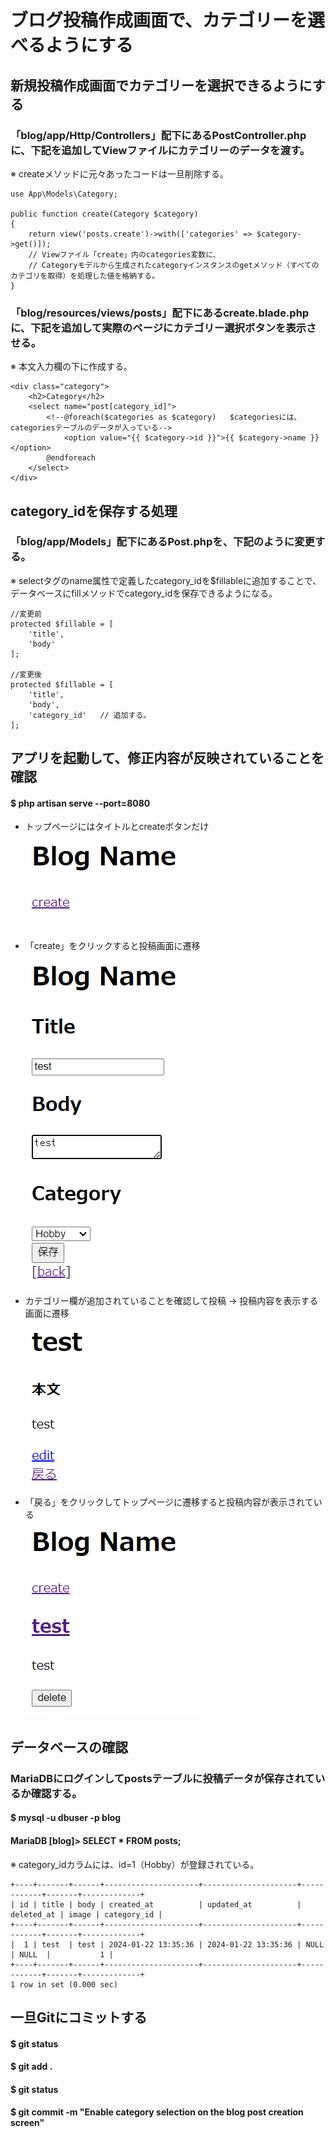 # ブログ投稿作成画面で、カテゴリーを選べるようにする

## 新規投稿作成画面でカテゴリーを選択できるようにする

### 「blog/app/Http/Controllers」配下にあるPostController.phpに、下記を追加してViewファイルにカテゴリーのデータを渡す。
※ createメソッドに元々あったコードは一旦削除する。

    use App\Models\Category;

    public function create(Category $category)
    {
        return view('posts.create')->with(['categories' => $category->get()]);
        // Viewファイル「create」内のcategories変数に、
        // Categoryモデルから生成されたcategoryインスタンスのgetメソッド（すべてのカテゴリを取得）を処理した値を格納する。
    }

### 「blog/resources/views/posts」配下にあるcreate.blade.phpに、下記を追加して実際のページにカテゴリー選択ボタンを表示させる。
※ 本文入力欄の下に作成する。

    <div class="category">
        <h2>Category</h2>
        <select name="post[category_id]">
            <!--@foreach($categories as $category)   $categoriesには、categoriesテーブルのデータが入っている-->
                <option value="{{ $category->id }}">{{ $category->name }}</option>
            @endforeach
        </select>
    </div>

## category_idを保存する処理

### 「blog/app/Models」配下にあるPost.phpを、下記のように変更する。
※ selectタグのname属性で定義したcategory_idを$fillableに追加することで、データベースにfillメソッドでcategory_idを保存できるようになる。

    //変更前
    protected $fillable = [
        'title',
        'body'
    ];

    //変更後
    protected $fillable = [
        'title',
        'body',
        'category_id'   // 追加する。
    ];

## アプリを起動して、修正内容が反映されていることを確認

#### $ php artisan serve --port=8080
* トップページにはタイトルとcreateボタンだけ  
![Alt text](../../img/09-2_4_1.png)  
* 「create」をクリックすると投稿画面に遷移  
![Alt text](../../img/09-2_4_2.png)  
* カテゴリー欄が追加されていることを確認して投稿 → 投稿内容を表示する画面に遷移  
![Alt text](../../img/09-2_4_3.png)  
* 「戻る」をクリックしてトップページに遷移すると投稿内容が表示されている  
![Alt text](../../img/09-2_4_4.png)

## データベースの確認

### MariaDBにログインしてpostsテーブルに投稿データが保存されているか確認する。
#### $ mysql -u dbuser -p blog
#### MariaDB [blog]> SELECT * FROM posts;
※ category_idカラムには、id=1（Hobby）が登録されている。

    +----+-------+------+---------------------+---------------------+------------+-------+-------------+
    | id | title | body | created_at          | updated_at          | deleted_at | image | category_id |
    +----+-------+------+---------------------+---------------------+------------+-------+-------------+
    |  1 | test  | test | 2024-01-22 13:35:36 | 2024-01-22 13:35:36 | NULL       | NULL  |           1 |
    +----+-------+------+---------------------+---------------------+------------+-------+-------------+
    1 row in set (0.000 sec)

## 一旦Gitにコミットする

#### $ git status
#### $ git add .
#### $ git status
#### $ git commit -m "Enable category selection on the blog post creation screen"